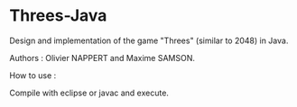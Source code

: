 # Threes-Java
Design and implementation of the game "Threes" (similar to 2048) in Java.

Authors : Olivier NAPPERT and Maxime SAMSON.

How to use :

Compile with eclipse or javac and execute.
